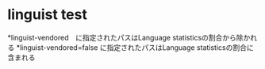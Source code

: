 # linguist test
*linguist-vendored　に指定されたパスはLanguage statisticsの割合から除かれる
*linguist-vendored=false に指定されたパスはLanguage statisticsの割合に含まれる
